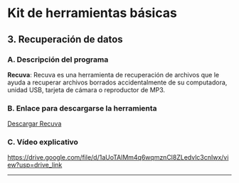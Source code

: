 # Kit de herramientas básicas

## 3. Recuperación de datos

### A. Descripción del programa
**Recuva**: Recuva es una herramienta de recuperación de archivos que le ayuda a recuperar archivos borrados accidentalmente de su computadora, unidad USB, tarjeta de cámara o reproductor de MP3.

### B. Enlace para descargarse la herramienta
[Descargar Recuva](https://www.ccleaner.com/recuva)

### C. Vídeo explicativo
https://drive.google.com/file/d/1aUoTAlMm4q6wqmznCl8ZLedvlc3cnIwx/view?usp=drive_link

---
